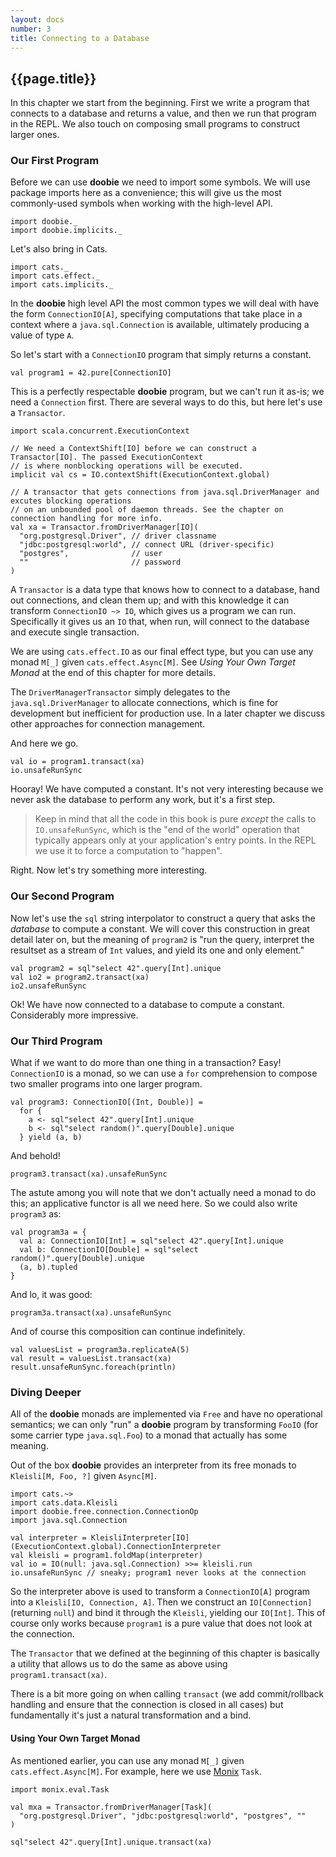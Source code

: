 ```yaml
---
layout: docs
number: 3
title: Connecting to a Database
---
```


## {{page.title}}

In this chapter we start from the beginning. First we write a program that connects to a database and returns a value, and then we run that program in the REPL. We also touch on composing small programs to construct larger ones.

### Our First Program

Before we can use **doobie** we need to import some symbols. We will use package imports here as a convenience; this will give us the most commonly-used symbols when working with the high-level API.

```tut:silent
import doobie._
import doobie.implicits._
```

Let's also bring in Cats.

```tut:silent
import cats._
import cats.effect._
import cats.implicits._
```

In the **doobie** high level API the most common types we will deal with have the form `ConnectionIO[A]`, specifying computations that take place in a context where a `java.sql.Connection` is available, ultimately producing a value of type `A`.

So let's start with a `ConnectionIO` program that simply returns a constant.

```tut
val program1 = 42.pure[ConnectionIO]
```

This is a perfectly respectable **doobie** program, but we can't run it as-is; we need a `Connection` first. There are several ways to do this, but here let's use a `Transactor`.

```tut:silent
import scala.concurrent.ExecutionContext

// We need a ContextShift[IO] before we can construct a Transactor[IO]. The passed ExecutionContext
// is where nonblocking operations will be executed.
implicit val cs = IO.contextShift(ExecutionContext.global)

// A transactor that gets connections from java.sql.DriverManager and excutes blocking operations
// on an unbounded pool of daemon threads. See the chapter on connection handling for more info.
val xa = Transactor.fromDriverManager[IO](
  "org.postgresql.Driver", // driver classname
  "jdbc:postgresql:world", // connect URL (driver-specific)
  "postgres",              // user
  ""                       // password
)
```

A `Transactor` is a data type that knows how to connect to a database, hand out connections, and clean them up; and with this knowledge it can transform `ConnectionIO ~> IO`, which gives us a program we can run. Specifically it gives us an `IO` that, when run, will connect to the database and execute single transaction.

We are using `cats.effect.IO` as our final effect type, but you can use any monad `M[_]` given `cats.effect.Async[M]`. See *Using Your Own Target Monad* at the end of this chapter for more details.

The `DriverManagerTransactor` simply delegates to the `java.sql.DriverManager` to allocate connections, which is fine for development but inefficient for production use. In a later chapter we discuss other approaches for connection management.

And here we go.

```tut
val io = program1.transact(xa)
io.unsafeRunSync
```

Hooray! We have computed a constant. It's not very interesting because we never ask the database to perform any work, but it's a first step.

> Keep in mind that all the code in this book is pure *except* the calls to `IO.unsafeRunSync`, which is the "end of the world" operation that typically appears only at your application's entry points. In the REPL we use it to force a computation to "happen".

Right. Now let's try something more interesting.

### Our Second Program

Now let's use the `sql` string interpolator to construct a query that asks the *database* to compute a constant. We will cover this construction in great detail later on, but the meaning of `program2` is "run the query, interpret the resultset as a stream of `Int` values, and yield its one and only element."

```tut
val program2 = sql"select 42".query[Int].unique
val io2 = program2.transact(xa)
io2.unsafeRunSync
```

Ok! We have now connected to a database to compute a constant. Considerably more impressive.

### Our Third Program

What if we want to do more than one thing in a transaction? Easy! `ConnectionIO` is a monad, so we can use a `for` comprehension to compose two smaller programs into one larger program.

```tut:silent
val program3: ConnectionIO[(Int, Double)] =
  for {
    a <- sql"select 42".query[Int].unique
    b <- sql"select random()".query[Double].unique
  } yield (a, b)
```

And behold!

```tut
program3.transact(xa).unsafeRunSync
```

The astute among you will note that we don't actually need a monad to do this; an applicative functor is all we need here. So we could also write `program3` as:

```tut:silent
val program3a = {
  val a: ConnectionIO[Int] = sql"select 42".query[Int].unique
  val b: ConnectionIO[Double] = sql"select random()".query[Double].unique
  (a, b).tupled
}
```

And lo, it was good:

```tut
program3a.transact(xa).unsafeRunSync
```

And of course this composition can continue indefinitely.

```tut
val valuesList = program3a.replicateA(5)
val result = valuesList.transact(xa)
result.unsafeRunSync.foreach(println)
```

### Diving Deeper

All of the **doobie** monads are implemented via `Free` and have no operational semantics; we can only "run" a **doobie** program by transforming `FooIO` (for some carrier type `java.sql.Foo`) to a monad that actually has some meaning.

Out of the box **doobie** provides an interpreter from its free monads to `Kleisli[M, Foo, ?]` given `Async[M]`.

```tut
import cats.~>
import cats.data.Kleisli
import doobie.free.connection.ConnectionOp
import java.sql.Connection

val interpreter = KleisliInterpreter[IO](ExecutionContext.global).ConnectionInterpreter
val kleisli = program1.foldMap(interpreter)
val io = IO(null: java.sql.Connection) >>= kleisli.run
io.unsafeRunSync // sneaky; program1 never looks at the connection
```

So the interpreter above is used to transform a `ConnectionIO[A]` program into a `Kleisli[IO, Connection, A]`. Then we construct an `IO[Connection]` (returning `null`) and bind it through the `Kleisli`, yielding our `IO[Int]`. This of course only works because `program1` is a pure value that does not look at the connection.

The `Transactor` that we defined at the beginning of this chapter is basically a utility that allows us to do the same as above using `program1.transact(xa)`.

There is a bit more going on when calling `transact` (we add commit/rollback handling and ensure that the connection is closed in all cases) but fundamentally it's just a natural transformation and a bind.

#### Using Your Own Target Monad

As mentioned earlier, you can use any monad `M[_]` given `cats.effect.Async[M]`. For example, here we use [Monix](https://monix.io/) `Task`.
```
import monix.eval.Task

val mxa = Transactor.fromDriverManager[Task](
  "org.postgresql.Driver", "jdbc:postgresql:world", "postgres", ""
)

sql"select 42".query[Int].unique.transact(xa)
```
